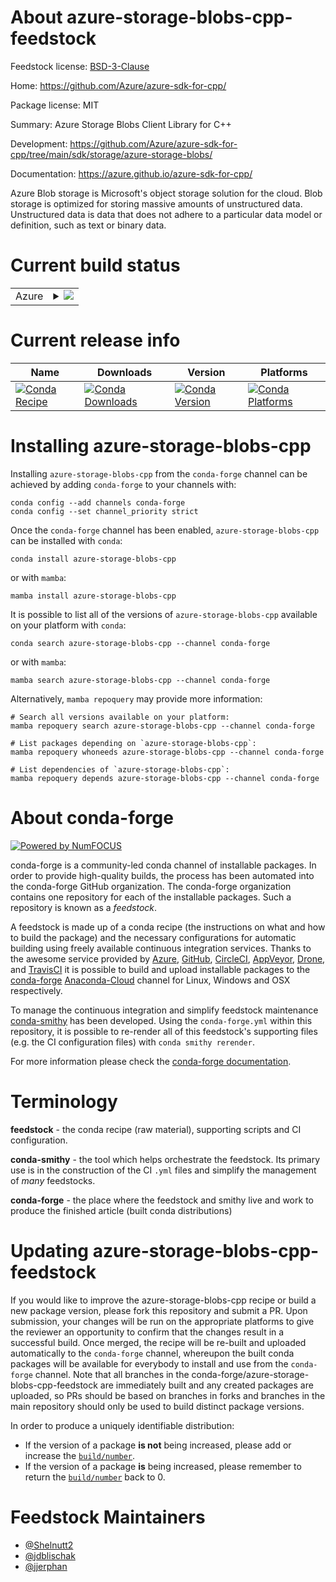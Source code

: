 About azure-storage-blobs-cpp-feedstock
=======================================

Feedstock license: [BSD-3-Clause](https://github.com/conda-forge/azure-storage-blobs-cpp-feedstock/blob/main/LICENSE.txt)

Home: https://github.com/Azure/azure-sdk-for-cpp/

Package license: MIT

Summary: Azure Storage Blobs Client Library for C++

Development: https://github.com/Azure/azure-sdk-for-cpp/tree/main/sdk/storage/azure-storage-blobs/

Documentation: https://azure.github.io/azure-sdk-for-cpp/

Azure Blob storage is Microsoft's object storage solution for the cloud. Blob storage is optimized for storing massive amounts of unstructured data. Unstructured data is data that does not adhere to a particular data model or definition, such as text or binary data.

Current build status
====================


<table>
    
  <tr>
    <td>Azure</td>
    <td>
      <details>
        <summary>
          <a href="https://dev.azure.com/conda-forge/feedstock-builds/_build/latest?definitionId=20081&branchName=main">
            <img src="https://dev.azure.com/conda-forge/feedstock-builds/_apis/build/status/azure-storage-blobs-cpp-feedstock?branchName=main">
          </a>
        </summary>
        <table>
          <thead><tr><th>Variant</th><th>Status</th></tr></thead>
          <tbody><tr>
              <td>linux_64</td>
              <td>
                <a href="https://dev.azure.com/conda-forge/feedstock-builds/_build/latest?definitionId=20081&branchName=main">
                  <img src="https://dev.azure.com/conda-forge/feedstock-builds/_apis/build/status/azure-storage-blobs-cpp-feedstock?branchName=main&jobName=linux&configuration=linux%20linux_64_" alt="variant">
                </a>
              </td>
            </tr><tr>
              <td>linux_aarch64</td>
              <td>
                <a href="https://dev.azure.com/conda-forge/feedstock-builds/_build/latest?definitionId=20081&branchName=main">
                  <img src="https://dev.azure.com/conda-forge/feedstock-builds/_apis/build/status/azure-storage-blobs-cpp-feedstock?branchName=main&jobName=linux&configuration=linux%20linux_aarch64_" alt="variant">
                </a>
              </td>
            </tr><tr>
              <td>linux_ppc64le</td>
              <td>
                <a href="https://dev.azure.com/conda-forge/feedstock-builds/_build/latest?definitionId=20081&branchName=main">
                  <img src="https://dev.azure.com/conda-forge/feedstock-builds/_apis/build/status/azure-storage-blobs-cpp-feedstock?branchName=main&jobName=linux&configuration=linux%20linux_ppc64le_" alt="variant">
                </a>
              </td>
            </tr><tr>
              <td>osx_64</td>
              <td>
                <a href="https://dev.azure.com/conda-forge/feedstock-builds/_build/latest?definitionId=20081&branchName=main">
                  <img src="https://dev.azure.com/conda-forge/feedstock-builds/_apis/build/status/azure-storage-blobs-cpp-feedstock?branchName=main&jobName=osx&configuration=osx%20osx_64_" alt="variant">
                </a>
              </td>
            </tr><tr>
              <td>osx_arm64</td>
              <td>
                <a href="https://dev.azure.com/conda-forge/feedstock-builds/_build/latest?definitionId=20081&branchName=main">
                  <img src="https://dev.azure.com/conda-forge/feedstock-builds/_apis/build/status/azure-storage-blobs-cpp-feedstock?branchName=main&jobName=osx&configuration=osx%20osx_arm64_" alt="variant">
                </a>
              </td>
            </tr><tr>
              <td>win_64</td>
              <td>
                <a href="https://dev.azure.com/conda-forge/feedstock-builds/_build/latest?definitionId=20081&branchName=main">
                  <img src="https://dev.azure.com/conda-forge/feedstock-builds/_apis/build/status/azure-storage-blobs-cpp-feedstock?branchName=main&jobName=win&configuration=win%20win_64_" alt="variant">
                </a>
              </td>
            </tr>
          </tbody>
        </table>
      </details>
    </td>
  </tr>
</table>

Current release info
====================

| Name | Downloads | Version | Platforms |
| --- | --- | --- | --- |
| [![Conda Recipe](https://img.shields.io/badge/recipe-azure--storage--blobs--cpp-green.svg)](https://anaconda.org/conda-forge/azure-storage-blobs-cpp) | [![Conda Downloads](https://img.shields.io/conda/dn/conda-forge/azure-storage-blobs-cpp.svg)](https://anaconda.org/conda-forge/azure-storage-blobs-cpp) | [![Conda Version](https://img.shields.io/conda/vn/conda-forge/azure-storage-blobs-cpp.svg)](https://anaconda.org/conda-forge/azure-storage-blobs-cpp) | [![Conda Platforms](https://img.shields.io/conda/pn/conda-forge/azure-storage-blobs-cpp.svg)](https://anaconda.org/conda-forge/azure-storage-blobs-cpp) |

Installing azure-storage-blobs-cpp
==================================

Installing `azure-storage-blobs-cpp` from the `conda-forge` channel can be achieved by adding `conda-forge` to your channels with:

```
conda config --add channels conda-forge
conda config --set channel_priority strict
```

Once the `conda-forge` channel has been enabled, `azure-storage-blobs-cpp` can be installed with `conda`:

```
conda install azure-storage-blobs-cpp
```

or with `mamba`:

```
mamba install azure-storage-blobs-cpp
```

It is possible to list all of the versions of `azure-storage-blobs-cpp` available on your platform with `conda`:

```
conda search azure-storage-blobs-cpp --channel conda-forge
```

or with `mamba`:

```
mamba search azure-storage-blobs-cpp --channel conda-forge
```

Alternatively, `mamba repoquery` may provide more information:

```
# Search all versions available on your platform:
mamba repoquery search azure-storage-blobs-cpp --channel conda-forge

# List packages depending on `azure-storage-blobs-cpp`:
mamba repoquery whoneeds azure-storage-blobs-cpp --channel conda-forge

# List dependencies of `azure-storage-blobs-cpp`:
mamba repoquery depends azure-storage-blobs-cpp --channel conda-forge
```


About conda-forge
=================

[![Powered by
NumFOCUS](https://img.shields.io/badge/powered%20by-NumFOCUS-orange.svg?style=flat&colorA=E1523D&colorB=007D8A)](https://numfocus.org)

conda-forge is a community-led conda channel of installable packages.
In order to provide high-quality builds, the process has been automated into the
conda-forge GitHub organization. The conda-forge organization contains one repository
for each of the installable packages. Such a repository is known as a *feedstock*.

A feedstock is made up of a conda recipe (the instructions on what and how to build
the package) and the necessary configurations for automatic building using freely
available continuous integration services. Thanks to the awesome service provided by
[Azure](https://azure.microsoft.com/en-us/services/devops/), [GitHub](https://github.com/),
[CircleCI](https://circleci.com/), [AppVeyor](https://www.appveyor.com/),
[Drone](https://cloud.drone.io/welcome), and [TravisCI](https://travis-ci.com/)
it is possible to build and upload installable packages to the
[conda-forge](https://anaconda.org/conda-forge) [Anaconda-Cloud](https://anaconda.org/)
channel for Linux, Windows and OSX respectively.

To manage the continuous integration and simplify feedstock maintenance
[conda-smithy](https://github.com/conda-forge/conda-smithy) has been developed.
Using the ``conda-forge.yml`` within this repository, it is possible to re-render all of
this feedstock's supporting files (e.g. the CI configuration files) with ``conda smithy rerender``.

For more information please check the [conda-forge documentation](https://conda-forge.org/docs/).

Terminology
===========

**feedstock** - the conda recipe (raw material), supporting scripts and CI configuration.

**conda-smithy** - the tool which helps orchestrate the feedstock.
                   Its primary use is in the construction of the CI ``.yml`` files
                   and simplify the management of *many* feedstocks.

**conda-forge** - the place where the feedstock and smithy live and work to
                  produce the finished article (built conda distributions)


Updating azure-storage-blobs-cpp-feedstock
==========================================

If you would like to improve the azure-storage-blobs-cpp recipe or build a new
package version, please fork this repository and submit a PR. Upon submission,
your changes will be run on the appropriate platforms to give the reviewer an
opportunity to confirm that the changes result in a successful build. Once
merged, the recipe will be re-built and uploaded automatically to the
`conda-forge` channel, whereupon the built conda packages will be available for
everybody to install and use from the `conda-forge` channel.
Note that all branches in the conda-forge/azure-storage-blobs-cpp-feedstock are
immediately built and any created packages are uploaded, so PRs should be based
on branches in forks and branches in the main repository should only be used to
build distinct package versions.

In order to produce a uniquely identifiable distribution:
 * If the version of a package **is not** being increased, please add or increase
   the [``build/number``](https://docs.conda.io/projects/conda-build/en/latest/resources/define-metadata.html#build-number-and-string).
 * If the version of a package **is** being increased, please remember to return
   the [``build/number``](https://docs.conda.io/projects/conda-build/en/latest/resources/define-metadata.html#build-number-and-string)
   back to 0.

Feedstock Maintainers
=====================

* [@Shelnutt2](https://github.com/Shelnutt2/)
* [@jdblischak](https://github.com/jdblischak/)
* [@jjerphan](https://github.com/jjerphan/)

